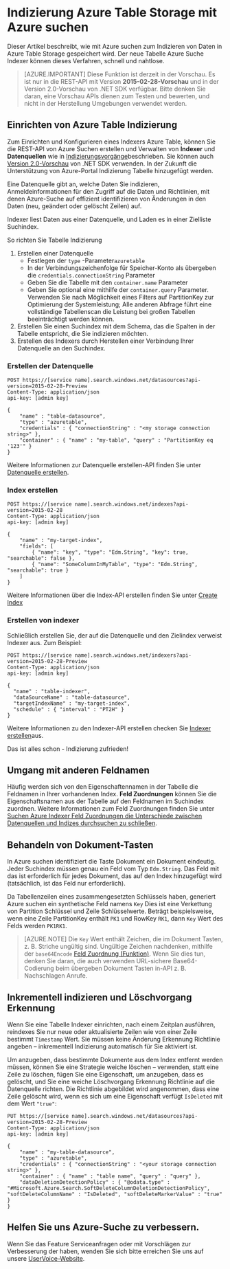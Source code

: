 <properties
pageTitle="Indizierung Azure Table Storage mit Azure suchen"
description="Erfahren Sie, wie Daten aus Azure-Tabellen mit Azure Suche indizieren"
services="search"
documentationCenter=""
authors="chaosrealm"
manager="pablocas"
editor="" />

<tags
ms.service="search"
ms.devlang="rest-api"
ms.workload="search" ms.topic="article"  
ms.tgt_pltfrm="na"
ms.date="08/16/2016"
ms.author="eugenesh" />

# <a name="indexing-azure-table-storage-with-azure-search"></a>Indizierung Azure Table Storage mit Azure suchen

Dieser Artikel beschreibt, wie mit Azure suchen zum Indizieren von Daten in Azure Table Storage gespeichert wird. Der neue Tabelle Azure Suche Indexer können dieses Verfahren, schnell und nahtlose. 

> [AZURE.IMPORTANT] Diese Funktion ist derzeit in der Vorschau. Es ist nur in die REST-API mit Version **2015-02-28-Vorschau** und in der Version 2.0-Vorschau von .NET SDK verfügbar. Bitte denken Sie daran, eine Vorschau APIs dienen zum Testen und bewerten, und nicht in der Herstellung Umgebungen verwendet werden.

## <a name="setting-up-azure-table-indexing"></a>Einrichten von Azure Table Indizierung

Zum Einrichten und Konfigurieren eines Indexers Azure Table, können Sie die REST-API von Azure Suchen erstellen und Verwalten von **Indexer** und **Datenquellen** wie in [Indizierungsvorgänge](https://msdn.microsoft.com/library/azure/dn946891.aspx)beschrieben. Sie können auch [Version 2.0-Vorschau](https://msdn.microsoft.com/library/mt761536%28v=azure.103%29.aspx) von .NET SDK verwenden. In der Zukunft die Unterstützung von Azure-Portal Indizierung Tabelle hinzugefügt werden.

Eine Datenquelle gibt an, welche Daten Sie indizieren, Anmeldeinformationen für den Zugriff auf die Daten und Richtlinien, mit denen Azure-Suche auf effizient identifizieren von Änderungen in den Daten (neu, geändert oder gelöscht Zeilen) auf.

Indexer liest Daten aus einer Datenquelle, und Laden es in einer Zielliste Suchindex.

So richten Sie Tabelle Indizierung

1. Erstellen einer Datenquelle
    - Festlegen der `type` -Parameter`azuretable`
    - In der Verbindungszeichenfolge für Speicher-Konto als übergeben die `credentials.connectionString` Parameter
    - Geben Sie die Tabelle mit den `container.name` Parameter
    - Geben Sie optional eine mithilfe der `container.query` Parameter. Verwenden Sie nach Möglichkeit eines Filters auf PartitionKey zur Optimierung der Systemleistung; Alle anderen Abfrage führt eine vollständige Tabellenscan die Leistung bei großen Tabellen beeinträchtigt werden können.
2. Erstellen Sie einen Suchindex mit dem Schema, das die Spalten in der Tabelle entspricht, die Sie indizieren möchten. 
3. Erstellen des Indexers durch Herstellen einer Verbindung Ihrer Datenquelle an den Suchindex.

### <a name="create-data-source"></a>Erstellen der Datenquelle

    POST https://[service name].search.windows.net/datasources?api-version=2015-02-28-Preview
    Content-Type: application/json
    api-key: [admin key]

    {
        "name" : "table-datasource",
        "type" : "azuretable",
        "credentials" : { "connectionString" : "<my storage connection string>" },
        "container" : { "name" : "my-table", "query" : "PartitionKey eq '123'" }
    }   

Weitere Informationen zur Datenquelle erstellen-API finden Sie unter [Datenquelle erstellen](search-api-indexers-2015-02-28-preview.md#create-data-source).

### <a name="create-index"></a>Index erstellen 

    POST https://[service name].search.windows.net/indexes?api-version=2015-02-28
    Content-Type: application/json
    api-key: [admin key]

    {
        "name" : "my-target-index",
        "fields": [
            { "name": "key", "type": "Edm.String", "key": true, "searchable": false },
            { "name": "SomeColumnInMyTable", "type": "Edm.String", "searchable": true }
        ]
    }

Weitere Informationen über die Index-API erstellen finden Sie unter [Create Index](https://msdn.microsoft.com/library/dn798941.aspx)

### <a name="create-indexer"></a>Erstellen von indexer 

Schließlich erstellen Sie, der auf die Datenquelle und den Zielindex verweist Indexer aus. Zum Beispiel:

    POST https://[service name].search.windows.net/indexers?api-version=2015-02-28-Preview
    Content-Type: application/json
    api-key: [admin key]

    {
      "name" : "table-indexer",
      "dataSourceName" : "table-datasource",
      "targetIndexName" : "my-target-index",
      "schedule" : { "interval" : "PT2H" }
    }

Weitere Informationen zu den Indexer-API erstellen checken Sie [Indexer erstellen](search-api-indexers-2015-02-28-preview.md#create-indexer)aus.

Das ist alles schon - Indizierung zufrieden!

## <a name="dealing-with-different-field-names"></a>Umgang mit anderen Feldnamen

Häufig werden sich von den Eigenschaftennamen in der Tabelle die Feldnamen in Ihrer vorhandenen Index. **Feld Zuordnungen** können Sie die Eigenschaftsnamen aus der Tabelle auf den Feldnamen im Suchindex zuordnen. Weitere Informationen zum Feld Zuordnungen finden Sie unter [Suchen Azure Indexer Feld Zuordnungen die Unterschiede zwischen Datenquellen und Indizes durchsuchen zu schließen](search-indexer-field-mappings.md).

## <a name="handling-document-keys"></a>Behandeln von Dokument-Tasten

In Azure suchen identifiziert die Taste Dokument ein Dokument eindeutig. Jeder Suchindex müssen genau ein Feld vom Typ `Edm.String`. Das Feld mit das ist erforderlich für jedes Dokument, das auf den Index hinzugefügt wird (tatsächlich, ist das Feld nur erforderlich).

Da Tabellenzeilen eines zusammengesetzten Schlüssels haben, generiert Azure suchen ein synthetische Feld namens `Key` Dies ist eine Verkettung von Partition Schlüssel und Zeile Schlüsselwerte. Beträgt beispielsweise, wenn eine Zeile PartitionKey enthält `PK1` und RowKey `RK1`, dann `Key` Wert des Felds werden `PK1RK1`. 

> [AZURE.NOTE] Die `Key` Wert enthält Zeichen, die im Dokument Tasten, z. B. Striche ungültig sind. Ungültige Zeichen nachdenken, mithilfe der `base64Encode` [Feld Zuordnung (Funktion)](search-indexer-field-mappings.md#base64EncodeFunction). Wenn Sie dies tun, denken Sie daran, die auch verwenden URL-sichere Base64-Codierung beim übergeben Dokument Tasten in-API z. B. Nachschlagen Anrufe.

## <a name="incremental-indexing-and-deletion-detection"></a>Inkrementell indizieren und Löschvorgang Erkennung
 
Wenn Sie eine Tabelle Indexer einrichten, nach einem Zeitplan ausführen, reindexes Sie nur neue oder aktualisierte Zeilen wie von einer Zeile bestimmt `Timestamp` Wert. Sie müssen keine Änderung Erkennung Richtlinie angeben – inkrementell Indizierung automatisch für Sie aktiviert ist. 

Um anzugeben, dass bestimmte Dokumente aus dem Index entfernt werden müssen, können Sie eine Strategie weiche löschen – verwenden, statt eine Zeile zu löschen, fügen Sie eine Eigenschaft, um anzugeben, dass es gelöscht, und Sie eine weiche Löschvorgang Erkennung Richtlinie auf die Datenquelle richten. Die Richtlinie abgebildet wird angenommen, dass eine Zeile gelöscht wird, wenn es sich um eine Eigenschaft verfügt `IsDeleted` mit dem Wert `"true"`: 

    PUT https://[service name].search.windows.net/datasources?api-version=2015-02-28-Preview
    Content-Type: application/json
    api-key: [admin key]
    
    {
        "name" : "my-table-datasource",
        "type" : "azuretable",
        "credentials" : { "connectionString" : "<your storage connection string>" },
        "container" : { "name" : "table name", "query" : "query" },
        "dataDeletionDetectionPolicy" : { "@odata.type" : "#Microsoft.Azure.Search.SoftDeleteColumnDeletionDetectionPolicy", "softDeleteColumnName" : "IsDeleted", "softDeleteMarkerValue" : "true" }
    }   


## <a name="help-us-make-azure-search-better"></a>Helfen Sie uns Azure-Suche zu verbessern.

Wenn Sie das Feature Serviceanfragen oder mit Vorschlägen zur Verbesserung der haben, wenden Sie sich bitte erreichen Sie uns auf unsere [UserVoice-Website](https://feedback.azure.com/forums/263029-azure-search/).